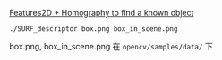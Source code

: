 [Features2D + Homography to find a known object](https://docs.opencv.org/3.3.0/d7/dff/tutorial_feature_homography.html)  

```
./SURF_descriptor box.png box_in_scene.png
```
box.png, box_in_scene.png 在 `opencv/samples/data/` 下  
